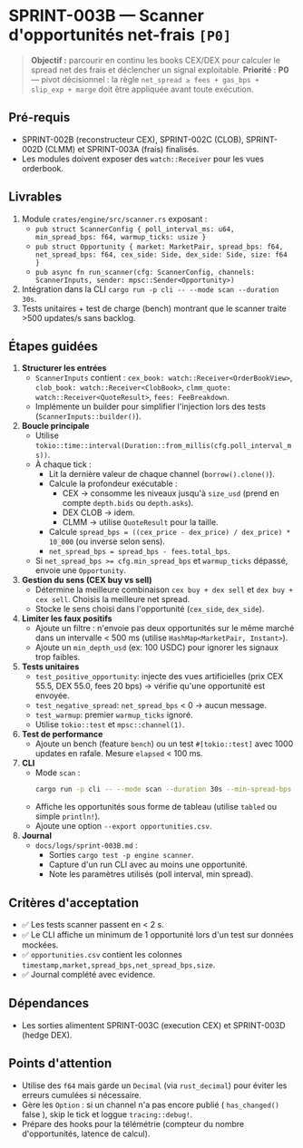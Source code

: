 # SPRINT-003B — Scanner d'opportunités net-frais `[P0]`

> **Objectif :** parcourir en continu les books CEX/DEX pour calculer le spread net des frais et déclencher un signal exploitable.
> **Priorité** : **P0** — pivot décisionnel : la règle `net_spread ≥ fees + gas_bps + slip_exp + marge` doit être appliquée avant toute exécution.

## Pré-requis
- SPRINT-002B (reconstructeur CEX), SPRINT-002C (CLOB), SPRINT-002D (CLMM) et SPRINT-003A (frais) finalisés.
- Les modules doivent exposer des `watch::Receiver` pour les vues orderbook.

## Livrables
1. Module `crates/engine/src/scanner.rs` exposant :
   - `pub struct ScannerConfig { poll_interval_ms: u64, min_spread_bps: f64, warmup_ticks: usize }`
   - `pub struct Opportunity { market: MarketPair, spread_bps: f64, net_spread_bps: f64, cex_side: Side, dex_side: Side, size: f64 }`
   - `pub async fn run_scanner(cfg: ScannerConfig, channels: ScannerInputs, sender: mpsc::Sender<Opportunity>)`
2. Intégration dans la CLI `cargo run -p cli -- --mode scan --duration 30s`.
3. Tests unitaires + test de charge (bench) montrant que le scanner traite >500 updates/s sans backlog.

## Étapes guidées
1. **Structurer les entrées**
   - `ScannerInputs` contient : `cex_book: watch::Receiver<OrderBookView>`, `clob_book: watch::Receiver<ClobBook>`, `clmm_quote: watch::Receiver<QuoteResult>`, `fees: FeeBreakdown`.
   - Implémente un builder pour simplifier l'injection lors des tests (`ScannerInputs::builder()`).
2. **Boucle principale**
   - Utilise `tokio::time::interval(Duration::from_millis(cfg.poll_interval_ms))`.
   - À chaque tick :
     - Lit la dernière valeur de chaque channel (`borrow().clone()`).
     - Calcule la profondeur exécutable :
       - CEX → consomme les niveaux jusqu'à `size_usd` (prend en compte `depth.bids` ou `depth.asks`).
       - DEX CLOB → idem.
       - CLMM → utilise `QuoteResult` pour la taille.
     - Calcule `spread_bps = ((cex_price - dex_price) / dex_price) * 10_000` (ou inverse selon sens).
     - `net_spread_bps = spread_bps - fees.total_bps`.
   - Si `net_spread_bps >= cfg.min_spread_bps` et `warmup_ticks` dépassé, envoie une `Opportunity`.
3. **Gestion du sens (CEX buy vs sell)**
   - Détermine la meilleure combinaison `cex buy + dex sell` et `dex buy + cex sell`. Choisis la meilleure net spread.
   - Stocke le sens choisi dans l'opportunité (`cex_side`, `dex_side`).
4. **Limiter les faux positifs**
   - Ajoute un filtre : n'envoie pas deux opportunités sur le même marché dans un intervalle < 500 ms (utilise `HashMap<MarketPair, Instant>`).
   - Ajoute un `min_depth_usd` (ex: 100 USDC) pour ignorer les signaux trop faibles.
5. **Tests unitaires**
   - `test_positive_opportunity`: injecte des vues artificielles (prix CEX 55.5, DEX 55.0, fees 20 bps) → vérifie qu'une opportunité est envoyée.
   - `test_negative_spread`: `net_spread_bps` < 0 → aucun message.
   - `test_warmup`: premier `warmup_ticks` ignoré.
   - Utilise `tokio::test` et `mpsc::channel(1)`.
6. **Test de performance**
   - Ajoute un bench (feature `bench`) ou un test `#[tokio::test]` avec 1000 updates en rafale. Mesure `elapsed` < 100 ms.
7. **CLI**
   - Mode `scan` :
     ```bash
     cargo run -p cli -- --mode scan --duration 30s --min-spread-bps 25
     ```
   - Affiche les opportunités sous forme de tableau (utilise `tabled` ou simple `println!`).
   - Ajoute une option `--export opportunities.csv`.
8. **Journal**
   - `docs/logs/sprint-003B.md` :
     - Sorties `cargo test -p engine scanner`.
     - Capture d'un run CLI avec au moins une opportunité.
     - Note les paramètres utilisés (poll interval, min spread).

## Critères d'acceptation
- ✅ Les tests scanner passent en < 2 s.
- ✅ Le CLI affiche un minimum de 1 opportunité lors d'un test sur données mockées.
- ✅ `opportunities.csv` contient les colonnes `timestamp,market,spread_bps,net_spread_bps,size`.
- ✅ Journal complété avec evidence.

## Dépendances
- Les sorties alimentent SPRINT-003C (execution CEX) et SPRINT-003D (hedge DEX).

## Points d'attention
- Utilise des `f64` mais garde un `Decimal` (via `rust_decimal`) pour éviter les erreurs cumulées si nécessaire.
- Gère les `Option` : si un channel n'a pas encore publié ( `has_changed()` false ), skip le tick et loggue `tracing::debug!`.
- Prépare des hooks pour la télémétrie (compteur du nombre d'opportunités, latence de calcul).
